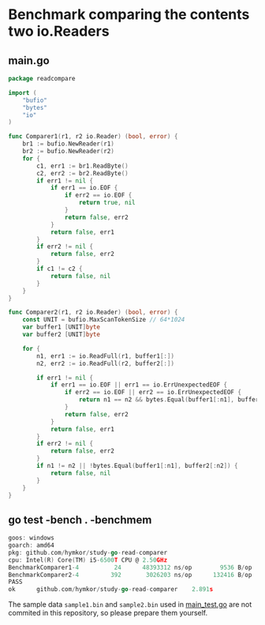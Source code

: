 Benchmark comparing the contents two io.Readers
===============================================

main.go
-------

```main.go
package readcompare

import (
    "bufio"
    "bytes"
    "io"
)

func Comparer1(r1, r2 io.Reader) (bool, error) {
    br1 := bufio.NewReader(r1)
    br2 := bufio.NewReader(r2)
    for {
        c1, err1 := br1.ReadByte()
        c2, err2 := br2.ReadByte()
        if err1 != nil {
            if err1 == io.EOF {
                if err2 == io.EOF {
                    return true, nil
                }
                return false, err2
            }
            return false, err1
        }
        if err2 != nil {
            return false, err2
        }
        if c1 != c2 {
            return false, nil
        }
    }
}

func Comparer2(r1, r2 io.Reader) (bool, error) {
    const UNIT = bufio.MaxScanTokenSize // 64*1024
    var buffer1 [UNIT]byte
    var buffer2 [UNIT]byte

    for {
        n1, err1 := io.ReadFull(r1, buffer1[:])
        n2, err2 := io.ReadFull(r2, buffer2[:])

        if err1 != nil {
            if err1 == io.EOF || err1 == io.ErrUnexpectedEOF {
                if err2 == io.EOF || err2 == io.ErrUnexpectedEOF {
                    return n1 == n2 && bytes.Equal(buffer1[:n1], buffer2[:n2]), nil
                }
                return false, err2
            }
            return false, err1
        }
        if err2 != nil {
            return false, err2
        }
        if n1 != n2 || !bytes.Equal(buffer1[:n1], buffer2[:n2]) {
            return false, nil
        }
    }
}
```

go test -bench . -benchmem
--------------------------

```go test -bench . -benchmem|
goos: windows
goarch: amd64
pkg: github.com/hymkor/study-go-read-comparer
cpu: Intel(R) Core(TM) i5-6500T CPU @ 2.50GHz
BenchmarkComparer1-4   	      24	  48393312 ns/op	    9536 B/op	       8 allocs/op
BenchmarkComparer2-4   	     392	   3026203 ns/op	  132416 B/op	       8 allocs/op
PASS
ok  	github.com/hymkor/study-go-read-comparer	2.891s
```

The sample data `sample1.bin` and `sample2.bin` used in [main\_test.go](main_test.go) are not commited in this repository, so please prepare them yourself.
